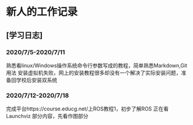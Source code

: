 # 新人的工作记录

## [学习日志]

### 2020/7/5-2020/7/11
  熟悉看linux/Windows操作系统命令行参数写成的教程，简单熟悉Markdown,Git用法
  安装虚拟机失败，网上的安装教程很多却没有一个解决了实际安装问题，准备回学校后安装双系统
  
### 2020/7/12-2020/7/18  
  完成平台https://course.educg.net/上ROS教程1，初步了解ROS
  正在看 Launchviz 部分内容，先看作图部分

 

